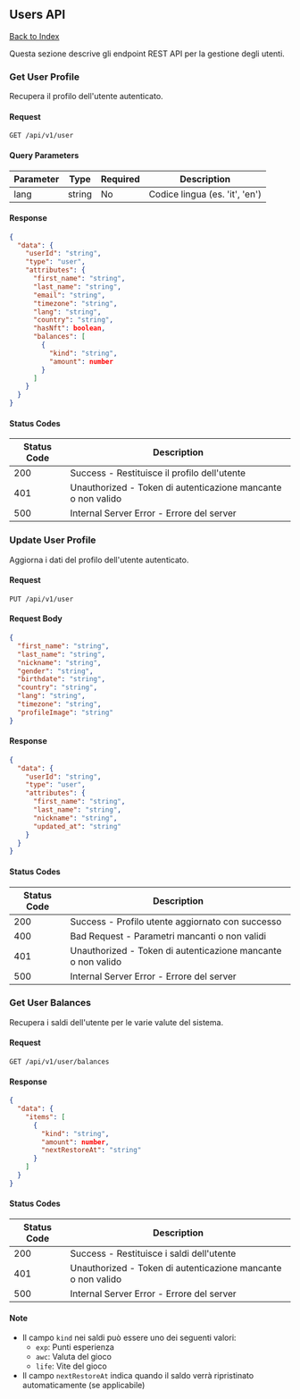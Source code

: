 ## Users API

[Back to Index](./README.md)

Questa sezione descrive gli endpoint REST API per la gestione degli utenti.

### Get User Profile

Recupera il profilo dell'utente autenticato.

#### Request

```http
GET /api/v1/user
```

#### Query Parameters

| Parameter | Type   | Required | Description                    |
| --------- | ------ | -------- | ------------------------------ |
| lang      | string | No       | Codice lingua (es. 'it', 'en') |

#### Response

```json
{
  "data": {
    "userId": "string",
    "type": "user",
    "attributes": {
      "first_name": "string",
      "last_name": "string",
      "email": "string",
      "timezone": "string",
      "lang": "string",
      "country": "string",
      "hasNft": boolean,
      "balances": [
        {
          "kind": "string",
          "amount": number
        }
      ]
    }
  }
}
```

#### Status Codes

| Status Code | Description                                                  |
| ----------- | ------------------------------------------------------------ |
| 200         | Success - Restituisce il profilo dell'utente                 |
| 401         | Unauthorized - Token di autenticazione mancante o non valido |
| 500         | Internal Server Error - Errore del server                    |

### Update User Profile

Aggiorna i dati del profilo dell'utente autenticato.

#### Request

```http
PUT /api/v1/user
```

#### Request Body

```json
{
  "first_name": "string",
  "last_name": "string",
  "nickname": "string",
  "gender": "string",
  "birthdate": "string",
  "country": "string",
  "lang": "string",
  "timezone": "string",
  "profileImage": "string"
}
```

#### Response

```json
{
  "data": {
    "userId": "string",
    "type": "user",
    "attributes": {
      "first_name": "string",
      "last_name": "string",
      "nickname": "string",
      "updated_at": "string"
    }
  }
}
```

#### Status Codes

| Status Code | Description                                                  |
| ----------- | ------------------------------------------------------------ |
| 200         | Success - Profilo utente aggiornato con successo             |
| 400         | Bad Request - Parametri mancanti o non validi                |
| 401         | Unauthorized - Token di autenticazione mancante o non valido |
| 500         | Internal Server Error - Errore del server                    |

### Get User Balances

Recupera i saldi dell'utente per le varie valute del sistema.

#### Request

```http
GET /api/v1/user/balances
```

#### Response

```json
{
  "data": {
    "items": [
      {
        "kind": "string",
        "amount": number,
        "nextRestoreAt": "string"
      }
    ]
  }
}
```

#### Status Codes

| Status Code | Description                                                  |
| ----------- | ------------------------------------------------------------ |
| 200         | Success - Restituisce i saldi dell'utente                    |
| 401         | Unauthorized - Token di autenticazione mancante o non valido |
| 500         | Internal Server Error - Errore del server                    |

#### Note

- Il campo `kind` nei saldi può essere uno dei seguenti valori:
  - `exp`: Punti esperienza
  - `awc`: Valuta del gioco
  - `life`: Vite del gioco
- Il campo `nextRestoreAt` indica quando il saldo verrà ripristinato automaticamente (se applicabile)
